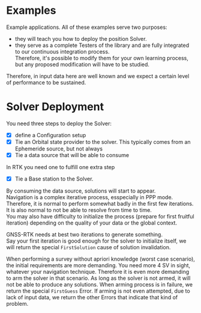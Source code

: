Examples
========

Example applications. All of these examples serve two purposes:

- they will teach you how to deploy the position Solver.   
- they serve as a complete Testers of the library and are fully integrated to our continuous integration process.  
Therefore, it's possible to modify them for your own learning process, but any proposed modification will have to be studied.

Therefore, in input data here are well known and we expect a certain level of performance to be sustained.

Solver Deployment
=================

You need three steps to deploy the Solver:

- [x] define a Configuration setup
- [x] Tie an Orbital state provider to the solver. This 
typically comes from an Ephemeride source, but not always
- [x] Tie a data source that will be able to consume

In RTK you need one to fulfill one extra step
- [x] Tie a Base station to the Solver.

By consuming the data source, solutions will start to appear.  
Navigation is a complex iterative process, esspecially in PPP mode.  
Therefore, it is normal to perform somewhat badly in the first few iterations.  
It is also normal to not be able to resolve from time to time.   
You may also have difficulty to initialize the process (prepare for first fruitful iteration) 
depending on the quality of your data or the global context.  

GNSS-RTK needs at best two iterations to generate something.  
Say your first iteration is good enough for the solver to initialize itself, we will return
the special `FirstSolution` cause of solution invalidation.

When performing a survey without apriori knowledge (worst case scenario), the initial requirements
are more demanding. You need more 4 SV in sight, whatever your navigation technique. Therefore
it is even more demanding to arm the solver in that scenario. As long as the solver is not armed,
it will not be able to produce any solutions. When arming process is in failure, we return
the special `FirstGuess` Error. If arming is not even attempted, due to lack of input data,
we return the other Errors that indicate that kind of problem.
